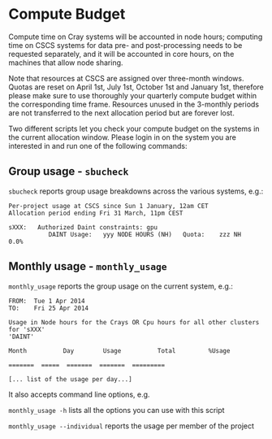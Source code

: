 # Compute Budget

Compute time on Cray systems will be accounted in node hours; computing time on CSCS systems for data pre- and post-processing needs to be requested separately, and it will be accounted in core hours, on the machines that allow node sharing.

Note that resources at CSCS are assigned over three-month windows. Quotas are reset on April 1st, July 1st, October 1st and January 1st, therefore please make sure to use thoroughly your quarterly compute budget within the corresponding time frame. Resources unused in the 3-monthly periods are not transferred to the next allocation period but are forever lost.

Two different scripts let you check your compute budget on the systems in the current allocation window. Please login in on the system you are interested in and run one of the following commands:

## Group usage - `sbucheck`

`sbucheck` reports group usage breakdowns across the various systems, e.g.:
```
Per-project usage at CSCS since Sun 1 January, 12am CET
Allocation period ending Fri 31 March, 11pm CEST

sXXX:   Authorized Daint constraints: gpu
           DAINT Usage:   yyy NODE HOURS (NH)   Quota:    zzz NH    0.0%
```

## Monthly usage - `monthly_usage`

`monthly_usage` reports the group usage on the current system, e.g.:
```
FROM:  Tue 1 Apr 2014
TO:    Fri 25 Apr 2014 

Usage in Node hours for the Crays OR Cpu hours for all other clusters for 'sXXX'
'DAINT'

Month          Day        Usage          Total         %Usage

=======  =====  =======  =======  =========

[... list of the usage per day...]
```

It also accepts command line options, e.g.

`monthly_usage -h` lists all the options you can use with this script

`monthly_usage --individual` reports the usage per member of the project

